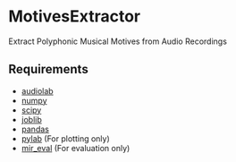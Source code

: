 MotivesExtractor
================

Extract Polyphonic Musical Motives from Audio Recordings


Requirements
------------

* [audiolab](https://pypi.python.org/pypi/scikits.audiolab/)
* [numpy](http://www.numpy.org/)
* [scipy](http://www.scipy.org/)
* [joblib](https://pythonhosted.org/joblib/)
* [pandas](http://pandas.pydata.org/)
* [pylab](http://wiki.scipy.org/PyLab) (For plotting only)
* [mir_eval](https://github.com/craffel/mir_eval) (For evaluation only)
